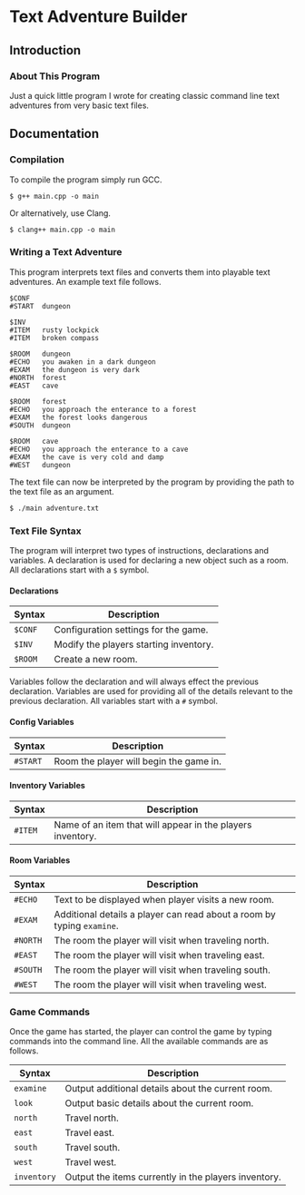 # Text Adventure Builder

## Introduction
### About This Program
Just a quick little program I wrote for creating classic command line text adventures from very basic text files.

## Documentation
### Compilation
To compile the program simply run GCC.

```
$ g++ main.cpp -o main
```

Or alternatively, use Clang.

```
$ clang++ main.cpp -o main	
```

### Writing a Text Adventure
This program interprets text files and converts them into playable text adventures. An example text file follows.

```
$CONF
#START	dungeon

$INV
#ITEM	rusty lockpick
#ITEM	broken compass

$ROOM	dungeon
#ECHO	you awaken in a dark dungeon
#EXAM	the dungeon is very dark
#NORTH	forest
#EAST	cave

$ROOM	forest
#ECHO	you approach the enterance to a forest
#EXAM	the forest looks dangerous
#SOUTH	dungeon

$ROOM	cave
#ECHO	you approach the enterance to a cave
#EXAM	the cave is very cold and damp
#WEST	dungeon
```

The text file can now be interpreted by the program by providing the path to the text file as an argument.

```
$ ./main adventure.txt	
```

### Text File Syntax
The program will interpret two types of instructions, declarations and variables. A declaration is used for declaring a new object such as a room. All declarations start with a `$` symbol.

#### Declarations
|Syntax		|Description															|
|-----------|-----------------------------------------------------------------------|
|`$CONF`	|Configuration settings for the game.									|
|`$INV`		|Modify the players starting inventory.									|
|`$ROOM`	|Create a new room.														|

Variables follow the declaration and will always effect the previous declaration. Variables are used for providing all of the details relevant to the previous declaration. All variables start with a `#` symbol.

#### Config Variables
|Syntax		|Description															|
|-----------|-----------------------------------------------------------------------|
|`#START`	|Room the player will begin the game in.								|

#### Inventory Variables
|Syntax		|Description															|
|-----------|-----------------------------------------------------------------------|
|`#ITEM`	|Name of an item that will appear in the players inventory.				|

#### Room Variables
|Syntax		|Description															|
|-----------|-----------------------------------------------------------------------|
|`#ECHO`	|Text to be displayed when player visits a new room.					|
|`#EXAM`	|Additional details a player can read about a room by typing `examine`.	|
|`#NORTH`	|The room the player will visit when traveling north.					|
|`#EAST`	|The room the player will visit when traveling east.					|
|`#SOUTH`	|The room the player will visit when traveling south.					|
|`#WEST`	|The room the player will visit when traveling west.					|

### Game Commands
Once the game has started, the player can control the game by typing commands into the command line. All the available commands are as follows.

|Syntax		|Description															|
|-----------|-----------------------------------------------------------------------|
|`examine`	|Output additional details about the current room.						|
|`look`		|Output basic details about the current room.							|
|`north`	|Travel north.															|
|`east`		|Travel east.															|
|`south`	|Travel south.															|
|`west`		|Travel west.															|
|`inventory`|Output the items currently in the players inventory.					|
